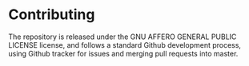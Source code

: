 # Contributing
The repository is released under the GNU AFFERO GENERAL PUBLIC LICENSE license, and follows a standard Github development process, using Github tracker for issues and merging pull requests into master.
